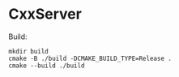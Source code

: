 # CxxServer

Build:
```
mkdir build
cmake -B ./build -DCMAKE_BUILD_TYPE=Release .
cmake --build ./build
```
